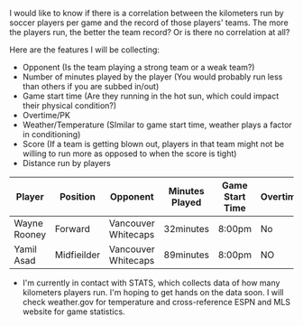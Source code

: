 I would like to know if there is a correlation between the kilometers run by soccer players per game and the record of those players' teams. The more the players run, the better the team record? Or is there no correlation at all?

Here are the features I will be collecting:

* Opponent (Is the team playing a strong team or a weak team?)
* Number of minutes played by the player (You would probably run less than others if you are subbed in/out)
* Game start time (Are they running in the hot sun, which could impact their physical condition?)
* Overtime/PK 
* Weather/Temperature (SImilar to game start time, weather plays a factor in conditioning)
* Score (If a team is getting blown out, players in that team might not be willing to run more as opposed to when the score is tight)
* Distance run by players


Player | Position | Opponent | Minutes Played | Game Start Time | Overtime | Temperature | Humidity | Final Score | Distance Run
-------| ---------| -------- | ---------------|-----------------|----------|-------------|----------|-------------|--------------
Wayne Rooney | Forward | Vancouver Whitecaps| 32minutes | 8:00pm | No | 88/79 F | 48% |  3-1|  tk*     
Yamil Asad | Midfieilder | Vancouver Whitecaps| 89minutes | 8:00pm | NO | 88/79 F |48% | 3-1 tk*


* I'm currently in contact with STATS, which collects data of how many kilometers players run. I'm hoping to get hands on the data soon. 
I will check weather.gov for temperature and cross-reference ESPN and MLS website for game statistics. 
